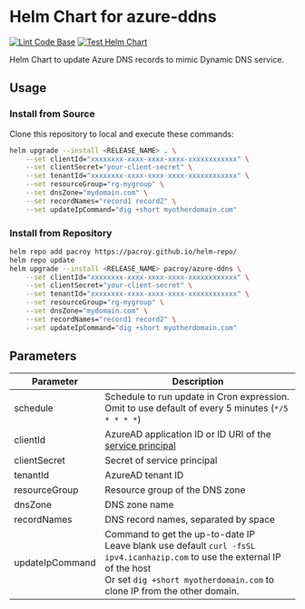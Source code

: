 # Helm Chart for azure-ddns

[![Lint Code Base](https://github.com/pacroy/azure-ddns/actions/workflows/linter.yml/badge.svg)](https://github.com/pacroy/azure-ddns/actions/workflows/linter.yml) [![Test Helm Chart](https://github.com/pacroy/azure-ddns/actions/workflows/test.yml/badge.svg)](https://github.com/pacroy/azure-ddns/actions/workflows/test.yml)

Helm Chart to update Azure DNS records to mimic Dynamic DNS service.

## Usage

### Install from Source

Clone this repository to local and execute these commands:

```sh
helm upgrade --install <RELEASE_NAME> . \
    --set clientId="xxxxxxxx-xxxx-xxxx-xxxx-xxxxxxxxxxxx" \
    --set clientSecret="your-client-secret" \
    --set tenantId="xxxxxxxx-xxxx-xxxx-xxxx-xxxxxxxxxxxx" \
    --set resourceGroup="rg-mygroup" \
    --set dnsZone="mydomain.com" \
    --set recordNames="record1 record2" \
    --set updateIpCommand="dig +short myotherdomain.com"
```

### Install from Repository

```sh
helm repo add pacroy https://pacroy.github.io/helm-repo/
helm repo update
helm upgrade --install <RELEASE_NAME> pacroy/azure-ddns \
    --set clientId="xxxxxxxx-xxxx-xxxx-xxxx-xxxxxxxxxxxx" \
    --set clientSecret="your-client-secret" \
    --set tenantId="xxxxxxxx-xxxx-xxxx-xxxx-xxxxxxxxxxxx" \
    --set resourceGroup="rg-mygroup" \
    --set dnsZone="mydomain.com" \
    --set recordNames="record1 record2" \
    --set updateIpCommand="dig +short myotherdomain.com"
```

## Parameters

| Parameter | Description |
| --- | --- |
| schedule | Schedule to run update in Cron expression. Omit to use default of every 5 minutes (`*/5 * * * *`) |
| clientId | AzureAD application ID or ID URI of the [service principal](#Service-Principal) |
| clientSecret | Secret of service principal |
| tenantId | AzureAD tenant ID |
| resourceGroup | Resource group of the DNS zone |
| dnsZone | DNS zone name |
| recordNames | DNS record names, separated by space |
| updateIpCommand | Command to get the up-to-date IP<br />Leave blank use default `curl -fsSL ipv4.icanhazip.com` to use the external IP of the host<br />Or set `dig +short myotherdomain.com` to clone IP from the other domain.  |
